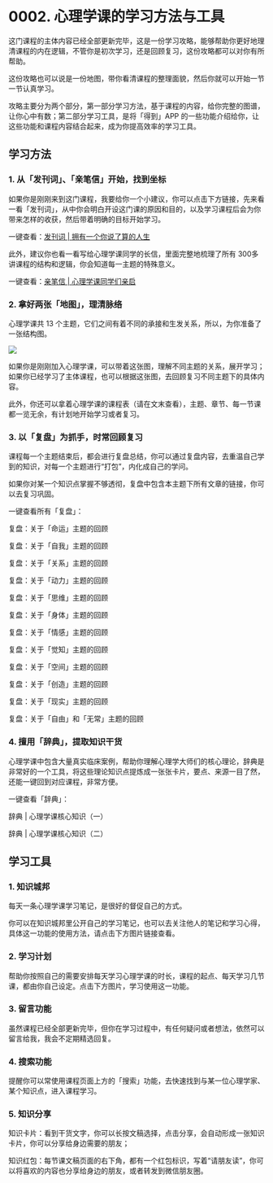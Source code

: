 # 0002. 心理学课的学习方法与工具

这门课程的主体内容已经全部更新完毕，这是一份学习攻略，能够帮助你更好地理清课程的内在逻辑，不管你是初次学习，还是回顾复习，这份攻略都可以对你有所帮助。

这份攻略也可以说是一份地图，带你看清课程的整理面貌，然后你就可以开始一节一节认真学习。

攻略主要分为两个部分，第一部分学习方法，基于课程的内容，给你完整的图谱，让你心中有数；第二部分学习工具，是将「得到」APP 的一些功能介绍给你，让这些功能和课程内容结合起来，成为你提高效率的学习工具。

## 学习方法
### 1. 从「发刊词」、「亲笔信」开始，找到坐标

如果你是刚刚来到这门课程，我要给你一个小建议，你可以点击下方链接，先来看一看「发刊词」，从中你会明白开设这门课的原因和目的，以及学习课程后会为你带来怎样的收获，然后带着明确的目标开始学习。

一键查看：[发刊词 | 拥有一个你说了算的人生]()

此外，建议你也看一看写给心理学课同学的长信，里面完整地梳理了所有 300多 讲课程的结构和逻辑，你会知道每一主题的特殊意义。

一键查看：[亲笔信 | 心理学课同学们亲启]()

### 2. 拿好两张「地图」，理清脉络
心理学课共 13 个主题，它们之间有着不同的承接和生发关系，所以，为你准备了一张结构图。

![](https://raw.githubusercontent.com/dalong0514/selfstudy/master/图片链接/心理学/2018001.jpg)

如果你是刚刚加入心理学课，可以带着这张图，理解不同主题的关系，展开学习；如果你已经学习了主体课程，也可以根据这张图，去回顾复习不同主题下的具体内容。

此外，你还可以拿着心理学课的课程表（请在文末查看），主题、章节、每一节课都一览无余，有计划地开始学习或者复习。

### 3. 以「复盘」为抓手，时常回顾复习
课程每一个主题结束后，都会进行复盘总结，你可以通过复盘内容，去重温自己学到的知识，对每一个主题进行“打包”，内化成自己的学问。

如果你对某一个知识点掌握不够透彻，复盘中包含本主题下所有文章的链接，你可以去复习巩固。

一键查看所有「复盘」：

复盘：关于「命运」主题的回顾

复盘：关于「自我」主题的回顾

复盘：关于「关系」主题的回顾

复盘：关于「动力」主题的回顾

复盘：关于「思维」主题的回顾

复盘：关于「身体」主题的回顾

复盘：关于「情感」主题的回顾

复盘：关于「觉知」主题的回顾

复盘：关于「空间」主题的回顾

复盘：关于「创造」主题的回顾

复盘：关于「现实」主题的回顾

复盘：关于「自由」和「无常」主题的回顾

### 4. 擅用「辞典」，提取知识干货
心理学课中包含大量真实临床案例，帮助你理解心理学大师们的核心理论，辞典是非常好的一个工具，将这些理论知识点提炼成一张张卡片，要点、来源一目了然，还能一键回到对应课程，非常方便。

一键查看「辞典」：

辞典 | 心理学课核心知识（一）

辞典 | 心理学课核心知识（二）

## 学习工具

### 1. 知识城邦

每天一条心理学课学习笔记，是很好的督促自己的方式。

你可以在知识城邦里公开自己的学习笔记，也可以去关注他人的笔记和学习心得，具体这一功能的使用方法，请点击下方图片链接查看。

### 2. 学习计划

帮助你按照自己的需要安排每天学习心理学课的时长，课程的起点、每天学习几节课，都由你自己设定。点击下方图片，学习使用这一功能。

### 3. 留言功能

虽然课程已经全部更新完毕，但你在学习过程中，有任何疑问或者想法，依然可以留言给我，我会不定期精选回复。
### 4. 搜索功能

提醒你可以常使用课程页面上方的「搜索」功能，去快速找到与某一位心理学家、某个知识点，进入课程学习。

### 5. 知识分享

知识卡片：看到干货文字，你可以长按文稿选择，点击分享，会自动形成一张知识卡片，你可以分享给身边需要的朋友；

知识红包：每节课文稿页面的右下角，都有一个红包标识，写着“请朋友读”，你可以将喜欢的内容也分享给身边的朋友，或者转发到微信朋友圈。
